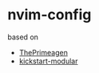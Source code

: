 # nvim-config

based on
- [ThePrimeagen](https://github.com/ThePrimeagen/neovimrc)
- [kickstart-modular](https://github.com/dam9000/kickstart-modular.nvim)
